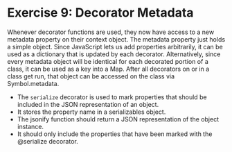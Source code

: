 # Exercise 9: Decorator Metadata

Whenever decorator functions are used, they now have access to a new metadata property on their context object. The metadata property just holds a simple object. Since JavaScript lets us add properties arbitrarily, it can be used as a dictionary that is updated by each decorator. Alternatively, since every metadata object will be identical for each decorated portion of a class, it can be used as a key into a Map. After all decorators on or in a class get run, that object can be accessed on the class via Symbol.metadata.

- The `serialize` decorator is used to mark properties that should be included in the JSON representation of an object.
- It stores the property name in a serializables object.
- The jsonify function should return a JSON representation of the object instance.
- It should only include the properties that have been marked with the @serialize decorator.
